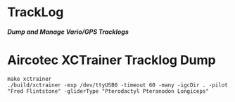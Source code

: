TrackLog <!-- omit in toc -->
===

***Dump and Manage Vario/GPS Tracklogs***

# Aircotec XCTrainer Tracklog Dump
```
make xctrainer
./build/xctrainer -mxp /dev/ttyUSB0 -timeout 60 -many -igcDir . -pilot "Fred Flintstone" -gliderType "Pterodactyl Pteranodon Longiceps"
```
